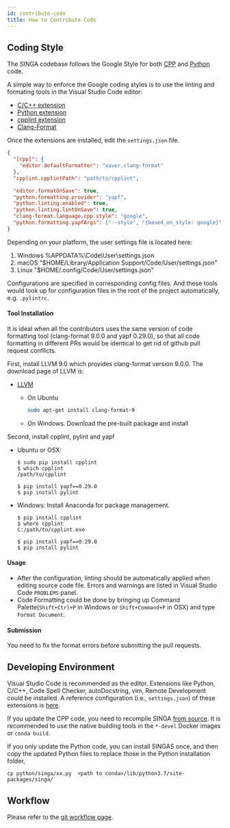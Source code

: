 ```yaml
---
id: contribute-code
title: How to Contribute Code
---
```


<!-- Licensed to the Apache Software Foundation (ASF) under one or more contributor license agreements.  See the NOTICE file distributed with this work for additional information regarding copyright ownership.  The ASF licenses this file to you under the Apache License, Version 2.0 (the "License"); you may not use this file except in compliance with the License.  You may obtain a copy of the License at http://www.apache.org/licenses/LICENSE-2.0 Unless required by applicable law or agreed to in writing, software distributed under the License is distributed on an "AS IS" BASIS, WITHOUT WARRANTIES OR CONDITIONS OF ANY KIND, either express or implied.  See the License for the specific language governing permissions and limitations under the License. -->

## Coding Style

The SINGA codebase follows the Google Style for both
[CPP](https://google-styleguide.googlecode.com/svn/trunk/cppguide.xml) and
[Python](https://google.github.io/styleguide/pyguide.html) code.

A simple way to enforce the Google coding styles is to use the linting and
formating tools in the Visual Studio Code editor:

- [C/C++ extension](https://marketplace.visualstudio.com/items?itemName=ms-vscode.cpptools)
- [Python extension](https://marketplace.visualstudio.com/items?itemName=ms-python.python)
- [cpplint extension](https://marketplace.visualstudio.com/items?itemName=mine.cpplint)
- [Clang-Format](https://marketplace.visualstudio.com/items?itemName=xaver.clang-format)

Once the extensions are installed, edit the `settings.json` file.

```json
{
  "[cpp]": {
    "editor.defaultFormatter": "xaver.clang-format"
  },
  "cpplint.cpplintPath": "path/to/cpplint",

  "editor.formatOnSave": true,
  "python.formatting.provider": "yapf",
  "python.linting.enabled": true,
  "python.linting.lintOnSave": true,
  "clang-format.language.cpp.style": "google",
  "python.formatting.yapfArgs": ["--style", "{based_on_style: google}"]
}
```

Depending on your platform, the user settings file is located here:

1. Windows %APPDATA%\Code\User\settings.json
2. macOS "\$HOME/Library/Application Support/Code/User/settings.json"
3. Linux "\$HOME/.config/Code/User/settings.json"

Configurations are specified in corresponding config files. And these tools
would look up for configuration files in the root of the project automatically,
e.g. `.pylintrc`.

#### Tool Installation

It is ideal when all the contributors uses the same version of code formatting
tool (clang-format 9.0.0 and yapf 0.29.0), so that all code formatting in
different PRs would be identical to get rid of github pull request conflicts.

First, install LLVM 9.0 which provides clang-format version 9.0.0. The download
page of LLVM is:

- [LLVM](https://releases.llvm.org/download.html#9.0.0)

  - On Ubuntu

    ```sh
    sudo apt-get install clang-format-9
    ```

  - On Windows. Download the pre-built package and install

Second, install cpplint, pylint and yapf

- Ubuntu or OSX:

  ```
  $ sudo pip install cpplint
  $ which cpplint
  /path/to/cpplint

  $ pip install yapf==0.29.0
  $ pip install pylint
  ```

- Windows: Install Anaconda for package management.

  ```
  $ pip install cpplint
  $ where cpplint
  C:/path/to/cpplint.exe

  $ pip install yapf==0.29.0
  $ pip install pylint
  ```

#### Usage

- After the configuration, linting should be automatically applied when editing
  source code file. Errors and warnings are listed in Visual Studio Code
  `PROBLEMS` panel.
- Code Formatting could be done by bringing up Command Palette(`Shift+Ctrl+P` in
  Windows or `Shift+Command+P` in OSX) and type `Format Document`.

#### Submission

You need to fix the format errors before submitting the pull requests.

## Developing Environment

Visual Studio Code is recommended as the editor. Extensions like Python, C/C++,
Code Spell Checker, autoDocstring, vim, Remote Development could be installed. A
reference configuration (i.e., `settings.json`) of these extensions is
[here](https://gist.github.com/nudles/3d23cfb6ffb30ca7636c45fe60278c55).

If you update the CPP code, you need to recompile SINGA
[from source](./build.md). It is recommended to use the native building tools in
the `*-devel` Docker images or `conda build`.

If you only update the Python code, you can install SINGAS once, and then copy
the updated Python files to replace those in the Python installation folder,

```shell
cp python/singa/xx.py  <path to conda>/lib/python3.7/site-packages/singa/
```

## Workflow

Please refer to the [git workflow page](./git-workflow.md).

